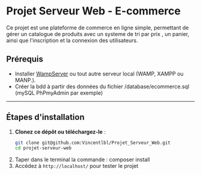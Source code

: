 # Projet Serveur Web - E-commerce

Ce projet est une plateforme de commerce en ligne simple, permettant de gérer un catalogue de produits avec un systeme de tri par prix  , un panier, ainsi que l'inscription et la connexion des utilisateurs.

## Prérequis

- Installer [WampServer](https://www.wampserver.com/) ou tout autre serveur local (WAMP, XAMPP ou MANP.).
- Créer la bdd à partir des données du fichier /database/ecommerce.sql (mySQL PhPmyAdmin par exemple)


---

## Étapes d'installation

1. **Clonez ce dépôt ou téléchargez-le** :
   ```bash
   git clone git@github.com:Vincentlbl/Projet_Serveur_Web.git
   cd projet-serveur-web
2. Taper dans le terminal la commande : composer install
3. Accédez à `http://localhost/` pour tester le projet
